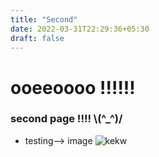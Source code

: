 ```yaml
---
title: "Second"
date: 2022-03-31T22:29:36+05:30
draft: false
---
```

# ooeeoooo !!!!!!
### second page !!!!   \\(^_^)/
* testing--> image
![ kekw ](/aqua.png)
